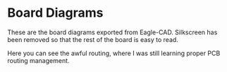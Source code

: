 # Board Diagrams
These are the board diagrams exported from Eagle-CAD. Silkscreen has been removed so that the rest of the board is easy to read.

Here you can see the awful routing, where I was still learning proper PCB routing management.
